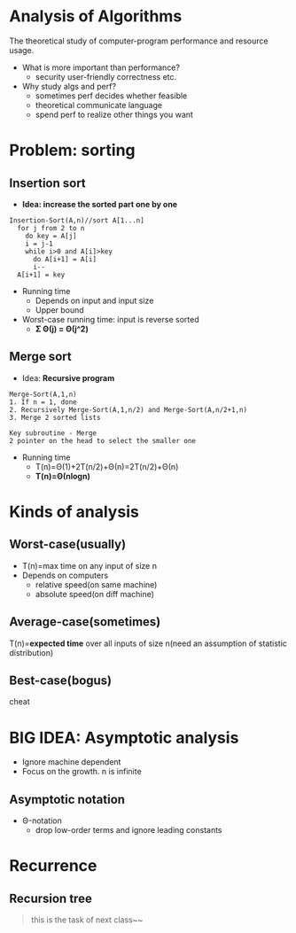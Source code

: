 # Analysis of Algorithms
  The theoretical study of computer-program performance and resource usage.
  - What is more important than performance?
    - security user-friendly correctness etc.
  - Why study algs and perf?
    - sometimes perf decides whether feasible
    - theoretical communicate language
    - spend perf to realize other things you want
# Problem: sorting
## Insertion sort
  - **Idea: increase the sorted part one by one**
  ```
  Insertion-Sort(A,n)//sort A[1...n]
    for j from 2 to n
      do key = A[j]
      i = j-1
      while i>0 and A[i]>key
        do A[i+1] = A[i]
        i--
    A[i+1] = key
  ```
  - Running time
    - Depends on input and input size
    - Upper bound
  - Worst-case running time: input is reverse sorted
    - **Σ Θ(j) = Θ(j^2)**
## Merge sort
  - Idea: **Recursive program**
  ```
  Merge-Sort(A,1,n)
  1. If n = 1, done
  2. Recursively Merge-Sort(A,1,n/2) and Merge-Sort(A,n/2+1,n)
  3. Merge 2 sorted lists

  Key subroutine - Merge
  2 pointer on the head to select the smaller one
  ```
  - Running time
    - T(n)=Θ(1)+2T(n/2)+Θ(n)=2T(n/2)+Θ(n)
    - **T(n)=Θ(nlogn)**

# Kinds of analysis
## Worst-case(usually)
  - T(n)=max time on any input of size n
  - Depends on computers
      - relative speed(on same machine)
      - absolute speed(on diff machine)
## Average-case(sometimes)
  T(n)=**expected time** over all inputs of size n(need an assumption of statistic distribution)
## Best-case(bogus)
  cheat
# BIG IDEA: Asymptotic analysis
- Ignore machine dependent
- Focus on the growth. n is infinite
## Asymptotic notation
- Θ-notation
  - drop low-order terms and ignore leading constants

# Recurrence
## Recursion tree
> this is the task of next class~~



  

